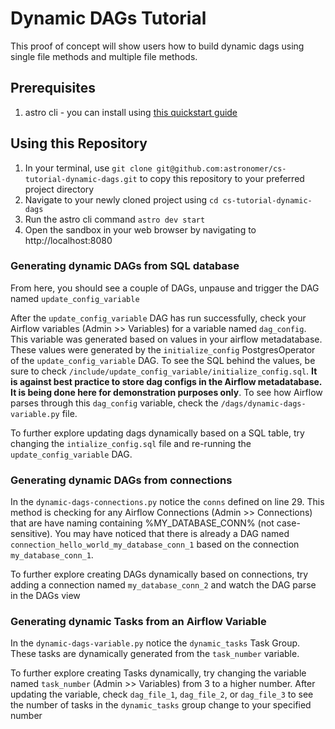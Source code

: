 # Dynamic DAGs Tutorial
This proof of concept will show users how to build dynamic dags using single file methods and multiple file methods.

## Prerequisites
1. astro cli - you can install using [this quickstart guide](https://www.astronomer.io/docs/cloud/stable/develop/cli-quickstart)

## Using this Repository
1. In your terminal, use `git clone git@github.com:astronomer/cs-tutorial-dynamic-dags.git` to copy this repository to your preferred project directory
2. Navigate to your newly cloned project using `cd cs-tutorial-dynamic-dags`
3. Run the astro cli command `astro dev start`
4. Open the sandbox in your web browser by navigating to http://localhost:8080

### Generating dynamic DAGs from SQL database
From here, you should see a couple of DAGs, unpause and trigger the DAG named `update_config_variable`

After the `update_config_variable` DAG has run successfully, check your Airflow variables (Admin >> Variables) for a variable named `dag_config`. This variable was generated based on values in your airflow metadatabase. These values were generated by the `initialize_config` PostgresOperator of the `update_config_variable` DAG. To see the SQL behind the values, be sure to check `/include/update_config_variable/initialize_config.sql`. **It is against best practice to store dag configs in the Airflow metadatabase. It is being done here for demonstration purposes only**. To see how Airflow parses through this `dag_config` variable, check the `/dags/dynamic-dags-variable.py` file.

To further explore updating dags dynamically based on a SQL table, try changing the `intialize_config.sql` file and re-running the `update_config_variable` DAG.

### Generating dynamic DAGs from connections
In the `dynamic-dags-connections.py` notice the `conns` defined on line 29. This method is checking for any Airflow Connections (Admin >> Connections) that are have naming containing %MY_DATABASE_CONN% (not case-sensitive). You may have noticed that there is already a DAG named `connection_hello_world_my_database_conn_1` based on the connection `my_database_conn_1`. 

To further explore creating DAGs dynamically based on connections, try adding a connection named `my_database_conn_2` and watch the DAG parse in the DAGs view

### Generating dynamic Tasks from an Airflow Variable
In the `dynamic-dags-variable.py` notice the `dynamic_tasks` Task Group. These tasks are dynamically generated from the `task_number` variable.

To further explore creating Tasks dynamically, try changing the variable named `task_number` (Admin >> Variables) from 3 to a higher number. After updating the variable, check `dag_file_1`, `dag_file_2`, or `dag_file_3` to see the number of tasks in the `dynamic_tasks` group change to your specified number
